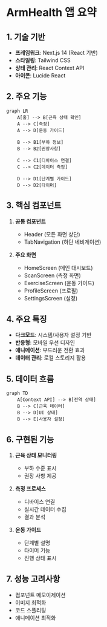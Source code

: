 # ArmHealth 앱 요약

## 1. 기술 기반
- **프레임워크**: Next.js 14 (React 기반)
- **스타일링**: Tailwind CSS
- **상태 관리**: React Context API
- **아이콘**: Lucide React

## 2. 주요 기능
```mermaid
graph LR
    A[홈] --> B[근육 상태 확인]
    A --> C[측정]
    A --> D[운동 가이드]
    
    B --> B1[부하 정보]
    B --> B2[권장사항]
    
    C --> C1[디바이스 연결]
    C --> C2[데이터 측정]
    
    D --> D1[단계별 가이드]
    D --> D2[타이머]
```

## 3. 핵심 컴포넌트
1. **공통 컴포넌트**
   - Header (모든 화면 상단)
   - TabNavigation (하단 네비게이션)

2. **주요 화면**
   - HomeScreen (메인 대시보드)
   - ScanScreen (측정 화면)
   - ExerciseScreen (운동 가이드)
   - ProfileScreen (프로필)
   - SettingsScreen (설정)

## 4. 주요 특징
- **다크모드**: 시스템/사용자 설정 기반
- **반응형**: 모바일 우선 디자인
- **애니메이션**: 부드러운 전환 효과
- **데이터 관리**: 로컬 스토리지 활용

## 5. 데이터 흐름
```mermaid
graph TD
    A[Context API] --> B[전역 상태]
    B --> C[근육 데이터]
    B --> D[UI 상태]
    B --> E[사용자 설정]
```

## 6. 구현된 기능
1. **근육 상태 모니터링**
   - 부하 수준 표시
   - 권장 사항 제공

2. **측정 프로세스**
   - 디바이스 연결
   - 실시간 데이터 수집
   - 결과 분석

3. **운동 가이드**
   - 단계별 설명
   - 타이머 기능
   - 진행 상태 표시

## 7. 성능 고려사항
- 컴포넌트 메모이제이션
- 이미지 최적화
- 코드 스플리팅
- 애니메이션 최적화 